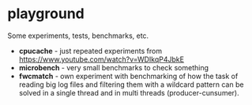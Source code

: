 # playground
Some experiments, tests, benchmarks, etc.

- **cpucache**   - just repeated experiments from https://www.youtube.com/watch?v=WDIkqP4JbkE
- **microbench** - very small benchmarks to check something
- **fwcmatch**   - own experiment with benchmarking of how the task of reading big
                   log files and filtering them with a wildcard pattern can be
                   solved in a single thread and in multi threads (producer-cunsumer).